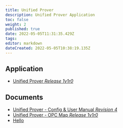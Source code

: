 ```yaml
---
title: Unified Prover
description: Unified Prover Application
toc: false
weight: 2
published: true
date: 2022-05-05T11:31:35.429Z
tags: 
editor: markdown
dateCreated: 2022-05-05T10:38:19.135Z
---
```


## Application
- [Unified Prover *Release 1v1r0*](</nano/applications/unifiedprover/Unified Prover 1v1r0.ccc>)

## Documents
- [Unified Prover - Config & User Manual *Revision 4*](</nano/applications/unifiedprover/Unified Prover Application - Config & User Manual R4.pdf>)
- [Unified Prover - OPC Map *Release 1v1r0*](</nano/applications/unifiedprover/Unified Prover OPC Map 1v1r0.pdf>)
- [Hello]()
